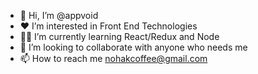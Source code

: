 - 👋 Hi, I’m @appvoid
- ❤ I’m interested in Front End Technologies
- 👨‍💻 I’m currently learning React/Redux and Node
- 💞️ I’m looking to collaborate with anyone who needs me
- 📫 How to reach me nohakcoffee@gmail.com
